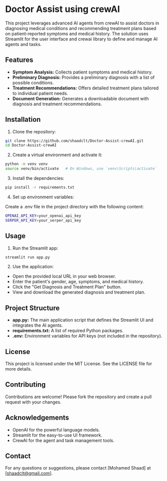# Doctor Assist using crewAI
This project leverages advanced AI agents from crewAI to assist doctors in diagnosing medical conditions and recommending treatment plans based on patient-reported symptoms and medical history. The solution uses Streamlit for the user interface and crewai library to define and manage AI agents and tasks.

## Features
- **Symptom Analysis:** Collects patient symptoms and medical history.
- **Preliminary Diagnosis:** Provides a preliminary diagnosis with a list of possible conditions.
- **Treatment Recommendations:** Offers detailed treatment plans tailored to individual patient needs.
- **Document Generation:** Generates a downloadable document with diagnosis and treatment recommendations.

## Installation
1. Clone the repository:

```bash
git clone https://github.com/shaadclt/Doctor-Assist-crewAI.git
cd Doctor-Assist-crewAI
```
2. Create a virtual environment and activate it:

```bash
python -m venv venv
source venv/bin/activate   # On Windows, use `venv\Scripts\activate`
```

3. Install the dependencies:

```bash
pip install -r requirements.txt
```

4. Set up environment variables:

Create a .env file in the project directory with the following content:
```bash
OPENAI_API_KEY=your_openai_api_key
SERPER_API_KEY=your_serper_api_key
```

## Usage
1. Run the Streamlit app:

```bash
streamlit run app.py
```

2. Use the application:

- Open the provided local URL in your web browser.
- Enter the patient's gender, age, symptoms, and medical history.
- Click the "Get Diagnosis and Treatment Plan" button.
- View and download the generated diagnosis and treatment plan.

## Project Structure
- **app.py:** The main application script that defines the Streamlit UI and integrates the AI agents.
- **requirements.txt:** A list of required Python packages.
- **.env:** Environment variables for API keys (not included in the repository).

## License
This project is licensed under the MIT License. See the LICENSE file for more details.

## Contributing
Contributions are welcome! Please fork the repository and create a pull request with your changes.

## Acknowledgements
- OpenAI for the powerful language models.
- Streamlit for the easy-to-use UI framework.
- CrewAI for the agent and task management tools.

## Contact
For any questions or suggestions, please contact [Mohamed Shaad] at [shaadclt@gmail.com].
